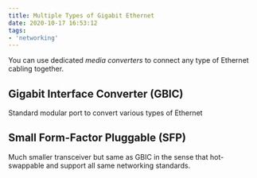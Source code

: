 ```yaml
---
title: Multiple Types of Gigabit Ethernet
date: 2020-10-17 16:53:12
tags:
- 'networking'
---
```


You can use dedicated *media converters* to connect any type of Ethernet cabling
together.

## Gigabit Interface Converter (GBIC)

Standard modular port to convert various types of Ethernet

## Small Form-Factor Pluggable (SFP)

Much smaller transceiver but same as GBIC in the sense that hot-swappable and
support all same networking standards.
